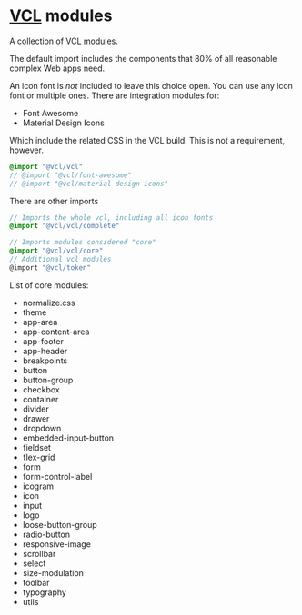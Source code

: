 # [VCL](https://vcl.github.io/) modules

A collection of [VCL modules](https://github.com/vcl).

The default import includes the components that 80% of all reasonable complex Web apps need.

An icon font is _not_ included to leave this choice open.
You can use any icon font or multiple ones.
There are integration modules for:

- Font Awesome
- Material Design Icons

Which include the related CSS in the VCL build. This is not a requirement, however.

```scss
@import "@vcl/vcl"
// @import "@vcl/font-awesome"
// @import "@vcl/material-design-icons"
```

There are other imports
```scss
// Imports the whole vcl, including all icon fonts
@import "@vcl/vcl/complete" 
```

```scss
// Imports modules considered "core"
@import "@vcl/vcl/core"
// Additional vcl modules
@import "@vcl/token"
```

List of core modules:

- normalize.css
- theme
- app-area
- app-content-area
- app-footer
- app-header
- breakpoints
- button
- button-group
- checkbox
- container
- divider
- drawer
- dropdown
- embedded-input-button
- fieldset
- flex-grid
- form
- form-control-label
- icogram
- icon
- input
- logo
- loose-button-group
- radio-button
- responsive-image
- scrollbar
- select
- size-modulation
- toolbar
- typography
- utils